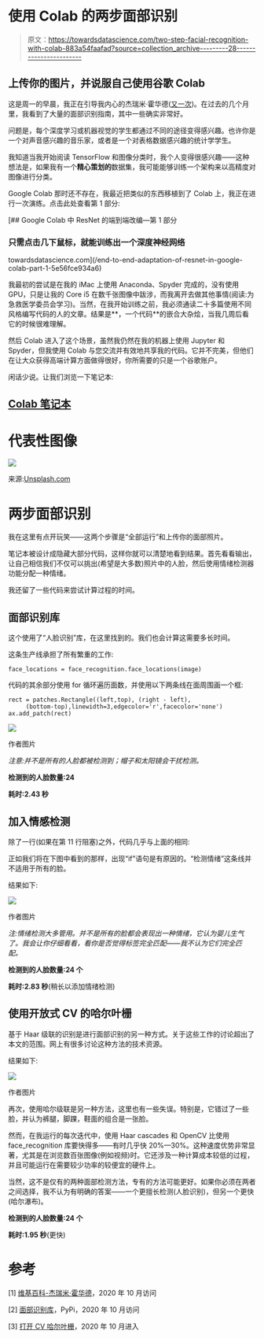 # 使用 Colab 的两步面部识别

> 原文：<https://towardsdatascience.com/two-step-facial-recognition-with-colab-883a54faafad?source=collection_archive---------28----------------------->

## 上传你的图片，并说服自己使用谷歌 Colab

这是周一的早晨，我正在引导我内心的杰瑞米·霍华德([又一次](https://en.wikipedia.org/wiki/Jeremy_Howard_(entrepreneur)))。在过去的几个月里，我看到了大量的面部识别指南，其中一些确实非常好。

问题是，每个深度学习或机器视觉的学生都通过不同的途径变得感兴趣。也许你是一个对声音感兴趣的音乐家，或者是一个对表格数据感兴趣的统计学学生。

我知道当我开始阅读 TensorFlow 和图像分类时，我个人变得很感兴趣——这种想法是，如果我有一个**精心策划的**数据集，我可能能够训练一个架构来以高精度对图像进行分类。

Google Colab 那时还不存在，我最近把类似的东西移植到了 Colab 上，我正在进行一次演练。点击此处查看第 1 部分:

[](/end-to-end-adaptation-of-resnet-in-google-colab-part-1-5e56fce934a6) [## Google Colab 中 ResNet 的端到端改编—第 1 部分

### 只需点击几下鼠标，就能训练出一个深度神经网络

towardsdatascience.com](/end-to-end-adaptation-of-resnet-in-google-colab-part-1-5e56fce934a6) 

我最初的尝试是在我的 iMac 上使用 Anaconda、Spyder 完成的，没有使用 GPU，只是让我的 Core i5 在数千张图像中跋涉，而我离开去做其他事情(阅读:为急救医学委员会学习)。当然，在我开始训练之前，我必须通读二十多篇使用不同风格编写代码的人的文章。结果是**，一个代码**的嵌合大杂烩，当我几周后看它的时候很难理解。

然后 Colab 进入了这个场景，虽然我仍然在我的机器上使用 Jupyter 和 Spyder，但我使用 Colab 与您交流并有效地共享我的代码。它并不完美，但他们在让大众获得高端计算方面做得很好，你所需要的只是一个谷歌账户。

闲话少说。让我们浏览一下笔记本:

## [**Colab 笔记本**](https://drive.google.com/file/d/10HRlLZR3q6ncEmYbEFmn2lEUQqaQXY5L/view?usp=sharing)

# 代表性图像

![](img/9d476835fca321f4d2b209db32f8e786.png)

来源:[Unsplash.com](https://unsplash.com/photos/1qfy-jDc_jo)

# 两步面部识别

我在这里有点开玩笑——这两个步骤是“全部运行”和上传你的面部照片。

笔记本被设计成隐藏大部分代码，这样你就可以清楚地看到结果。首先看看输出，让自己相信我们不仅可以挑出(希望是大多数)照片中的人脸，然后使用情绪检测器功能分配一种情绪。

我还留了一些代码来尝试计算过程的时间。

## 面部识别库

这个使用了“人脸识别”库，在这里找到的。我们也会计算这需要多长时间。

这条生产线承担了所有繁重的工作:

```
face_locations = face_recognition.face_locations(image)
```

代码的其余部分使用 for 循环遍历面数，并使用以下两条线在面周围画一个框:

```
rect = patches.Rectangle((left,top), (right - left),
     (bottom-top),linewidth=3,edgecolor='r',facecolor='none')
ax.add_patch(rect)
```

![](img/fa7ed63c83cc04e440bf47bbf6490712.png)

作者图片

*注意:并不是所有的人脸都被检测到；帽子和太阳镜会干扰检测。*

**检测到的人脸数量:24**

**耗时:2.43 秒**

## 加入情感检测

除了一行(如果在第 11 行阻塞)之外，代码几乎与上面的相同:

正如我们将在下图中看到的那样，出现“if”语句是有原因的。“检测情绪”这条线并不适用于所有的脸。

结果如下:

![](img/f54244186e89be381cf3715743688804.png)

作者图片

*注:情绪检测大多管用。并不是所有的脸都会表现出一种情绪，它认为婴儿生气了。我会让你仔细看看，看你是否觉得标签完全匹配——我不认为它们完全匹配。*

**检测到的人脸数量:24 个**

**耗时:2.83 秒**(稍长以添加情绪检测)

## 使用开放式 CV 的哈尔叶栅

基于 Haar 级联的识别是进行面部识别的另一种方式。关于这些工作的讨论超出了本文的范围。网上有很多讨论这种方法的技术资源。

结果如下:

![](img/51585fc1b7bf1aa4b9b9031e49cd4ac8.png)

作者图片

再次，使用哈尔级联是另一种方法，这里也有一些失误。特别是，它错过了一些脸，并认为裤腿，脚踝，鞋面的组合是一张脸。

然而，在我运行的每次迭代中，使用 Haar cascades 和 OpenCV 比使用 face_recognition 库要快得多——有时几乎快 20%—30%。这种速度优势非常显著，尤其是在浏览数百张图像(例如视频)时。它还涉及一种计算成本较低的过程，并且可能运行在需要较少功率的较便宜的硬件上。

当然，这不是仅有的两种面部检测方法，专有的方法可能更好。如果你必须在两者之间选择，我不认为有明确的答案——一个更擅长检测(人脸识别)，但另一个更快(哈尔瀑布)。

**检测到的人脸数量:24 个**

**耗时:1.95 秒**(更快)

# 参考

[1] [维基百科-杰瑞米·霍华德](https://en.wikipedia.org/wiki/Jeremy_Howard_(entrepreneur))，2020 年 10 月访问

[2] [面部识别库](https://pypi.org/project/face-recognition/)，PyPi，2020 年 10 月访问

[3] [打开 CV 哈尔叶栅](https://opencv-python-tutroals.readthedocs.io/en/latest/py_tutorials/py_objdetect/py_face_detection/py_face_detection.html)，2020 年 10 月进入